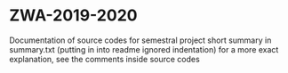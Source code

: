 # ZWA-2019-2020
Documentation of source codes for semestral project
short summary in summary.txt (putting in into readme ignored indentation)
for a more exact explanation, see the comments inside source codes
